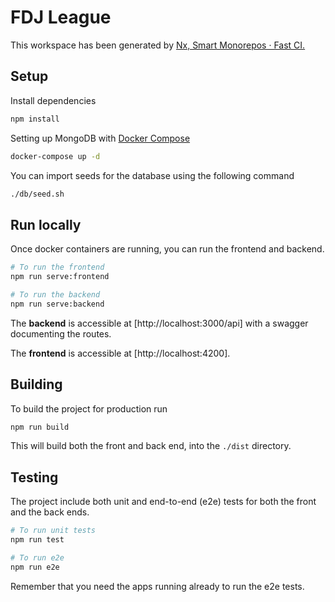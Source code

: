 # FDJ League

This workspace has been generated by [Nx, Smart Monorepos · Fast CI.](https://nx.dev)

## Setup

Install dependencies

```sh
npm install
```

Setting up MongoDB with [Docker Compose](https://docs.docker.com/compose/)

```sh
docker-compose up -d
```

You can import seeds for the database using the following command

```sh
./db/seed.sh
```

## Run locally

Once docker containers are running, you can run the frontend and backend.

```sh
# To run the frontend
npm run serve:frontend

# To run the backend
npm run serve:backend
```

The **backend** is accessible at [http://localhost:3000/api] with a swagger documenting the routes.

The **frontend** is accessible at [http://localhost:4200].

## Building

To build the project for production run

```sh
npm run build
```

This will build both the front and back end, into the `./dist` directory.

## Testing

The project include both unit and end-to-end (e2e) tests for both the front and the back ends.

```sh
# To run unit tests
npm run test

# To run e2e
npm run e2e
```

Remember that you need the apps running already to run the e2e tests.
